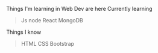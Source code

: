 Things I'm learning in Web Dev are here
Currently learning
>Js
>node
>React
>MongoDB

Things I know
>HTML
> CSS
> Bootstrap

